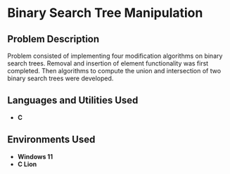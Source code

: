 <h1>Binary Search Tree Manipulation</h1>

<h2>Problem Description</h2>
Problem consisted of implementing four modification algorithms on binary search trees. Removal and insertion of element functionality was first completed. Then algorithms to compute the union and intersection of two binary search trees were developed.
<br />


<h2>Languages and Utilities Used</h2>

- <b>C</b> 

<h2>Environments Used </h2>

- <b>Windows 11</b>
- <b>C Lion</b>
